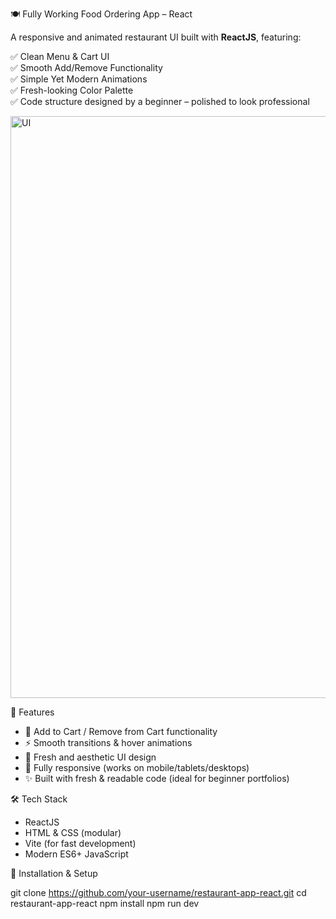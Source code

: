  🍽️ Fully Working Food Ordering App – React

A responsive and animated restaurant UI built with **ReactJS**, featuring:

✅ Clean Menu & Cart UI  
✅ Smooth Add/Remove Functionality  
✅ Simple Yet Modern Animations  
✅ Fresh-looking Color Palette  
✅ Code structure designed by a beginner – polished to look professional


<img width="1919" height="931" alt="UI" src="https://github.com/user-attachments/assets/63c3d974-c8c6-4d8f-9f7a-ac20a5c2c322" />



🚀 Features

- 🧾 Add to Cart / Remove from Cart functionality
- ⚡ Smooth transitions & hover animations
- 🎨 Fresh and aesthetic UI design
- 📱 Fully responsive (works on mobile/tablets/desktops)
- ✨ Built with fresh & readable code (ideal for beginner portfolios)




 🛠️ Tech Stack

- ReactJS
- HTML & CSS (modular)
- Vite (for fast development)
- Modern ES6+ JavaScript




🔧 Installation & Setup


git clone https://github.com/your-username/restaurant-app-react.git
cd restaurant-app-react
npm install
npm run dev
